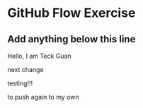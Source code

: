 # GitHub Flow Exercise

## Add anything below this line

Hello, I am Teck Guan

next change

testing!!!

to push again to my own
